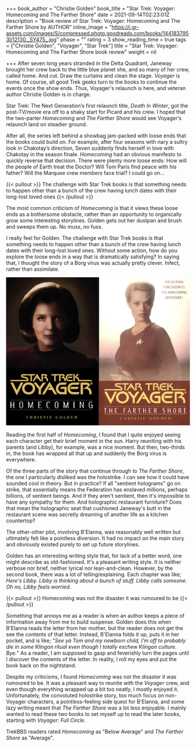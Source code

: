 +++
book_author = "Christie Golden"
book_title = "Star Trek: Voyager: Homecoming and The Farther Shore"
date = 2021-09-14T02:23:01Z
description = "Book review of Star Trek: Voyager: Homecoming and The Farther Shore by AUTHOR"
inline_image = "https://i.gr-assets.com/images/S/compressed.photo.goodreads.com/books/1441837953l/12130._SY475_.jpg"
phase = ""
rating = 3
show_reading_time = true
tags = ["Christie Golden", "Voyager", "Star Trek"]
title = "Star Trek: Voyager: Homecoming and The Farther Shore book review"
weight = nil

+++
After seven long years stranded in the Delta Quadrant, Janeway brought her crew back to the little blue planet she, and so many of her crew, called home. And cut. Draw the curtains and clean the stage. _Voyager_ is home. Of course, all good Trek geeks turn to the books to continue the events once the show ends. Thus, Voyager's relaunch is here, and veteran author Christie Golden is in charge.

<!--more-->

Star Trek: The Next Generation’s first relaunch title, _Death In Winter_, got the post-TV/movie era off to a shaky start for Picard and his crew. I hoped that the two-parter _Homecoming_ and _The Farther Shore_ would see Voyager’s relaunch land on steadier ground.

After all, the series left behind a showbag jam-packed with loose ends that the books could build on. For example, after four seasons with nary a sultry look in Chakotay’s direction, Seven suddenly finds herself in love with Chakotay in the season finale. _Homecoming_ had an obvious manifesto to quickly reverse that decision. There were plenty more loose ends: How will the people of Earth treat the Doctor? Will Tom Paris find peace with his father? Will the Marquee crew members face trial? I could go on...

{{< pullout >}} The challenge with Star Trek books is that something needs to happen other than a bunch of the crew having lunch dates with their long-lost loved ones {{< /pullout >}}

The most common criticism of _Homecoming_ is that it views these loose ends as a bothersome obstacle, rather than an opportunity to organically grow some interesting storylines. Golden gets out her dustpan and brush and sweeps them up. No muss, no fuss.

I really feel for Golden. The challenge with Star Trek books is that something needs to happen other than a bunch of the crew having lunch dates with their long-lost loved ones. Without some action, how do you explore the loose ends in a way that is dramatically satisfying? In saying that, I thought the story of a Borg virus was actually pretty clever. Infect, rather than assimilate.

![](/uploads/book_review_star_trek_voyager_homecoming_farther_shore.png)

Reading the first half of _Homecoming_, I found that I quite enjoyed seeing each character get their brief moment in the sun. Harry reuniting with his parents (and Libby), for example, was a nice moment. But then, two-thirds in, the book has wrapped all that up and suddenly the Borg virus is everywhere.

Of the three parts of the story that continue through to _The Farther Shore_, the one I particularly disliked was the holostrike. I can see how it could have sounded cool in theory. But in practice? If all "sentient holograms" go on strike, that essentially means the Federation has enslaved millions, perhaps billions, of sentient beings. And if they aren't sentient, then it's impossible to have any sympathy for them. And holographic restaurant furniture? Does that mean the holographic seat that cushioned Janeway's butt in the restaurant scene was secretly dreaming of another life as a kitchen countertop?

The other-other plot, involving B'Elanna, was reasonably well written but ultimately felt like a pointless diversion. It had no impact on the main story and obviously existed purely to set up future storylines.

Golden has an interesting writing style that, for lack of a better word, one might describe as old-fashioned. It's a pleasant writing style. It is neither verbose nor brief, neither lyrical nor lean-and-clean. However, by the second book, there was a lot of telling/explaining. Each chapter was like; _Here's Libby. Libby is thinking about a bunch of stuff. Libby calls someone. Oh no, Libby feels worried._

{{< pullout >}} Homecoming was not the disaster it was rumoured to be {{< /pullout >}}

Something that annoys me as a reader is when an author keeps a piece of information away from me to build suspense. Golden does this when B'Elanna reads the letter from her mother, but the reader does not get the see the contents of that letter. Instead, B'Elanna folds it up, puts it in her pocket, and is like; "_See ya Tom and my newborn child, I'm off to probably die in some Klingon ritual even though I totally eschew Klingon culture. Bye._" As a reader, I am supposed to gasp and feverishly turn the pages until I discover the contents of the letter. In reality, I roll my eyes and put the book back on the nightstand.

Despite my criticisms, I found _Homecoming_ was not the disaster it was rumoured to be. It was a pleasant way to reunite with the _Voyager_ crew, and even though everything wrapped up a bit too neatly, I mostly enjoyed it. Unfortunately, the convoluted holostrike story, too much focus on non-Voyager characters, a pointless-feeling side quest for B'Elanna, and some lazy writing meant that _The Farther Shore_ was a lot less enjoyable. I mainly wanted to read these two books to set myself up to read the later books, starting with _Voyager: Full Circle_.

TrekBBS readers rated _Homecoming_ as "Below Average" and _The Farther Shore_ as "Average".
